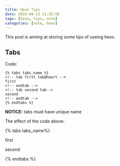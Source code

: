 ```yaml
---
title: Hexo Tips
date: 2019-08-13 21:35:56
tags: [hexo, tips, note]
categories: [note, hexo]
---
```

This post is aiming at storing some tips of useing hexo.  

## Tabs

Code:

```
{% tabs tabs_name %}
<!-- tab first tab@heart -->
first
<!-- endtab -->
<!-- tab second tab-->
second
<!-- endtab -->
{% endtabs %}
```

**NOTICE:** tabs must have unique name

The effect of the code above:

{% tabs tabs_name%}
<!-- tab first tab@heart -->
first
<!-- endtab -->
<!-- tab  second tab-->
second
<!-- endtab -->
{% endtabs %}
